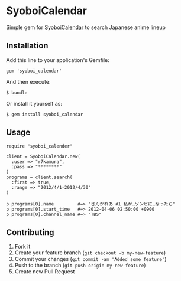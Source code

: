 # SyoboiCalendar

Simple gem for [SyoboiCalendar](http://cal.syoboi.jp/) to search Japanese anime lineup

## Installation

Add this line to your application's Gemfile:

    gem 'syoboi_calendar'

And then execute:

    $ bundle

Or install it yourself as:

    $ gem install syoboi_calendar

## Usage

```
require "syoboi_calender"

client = SyoboiCalendar.new(
  :user => "r7kamura",
  :pass => "********"
)
programs = client.search(
  :first => true,
  :range => "2012/4/1-2012/4/30"
)

p programs[0].name         #=> "さんかれあ #1 私が…ゾンビに…なったら"
p programs[0].start_time   #=> 2012-04-06 02:50:00 +0900
p programs[0].channel_name #=> "TBS"
```

## Contributing

1. Fork it
2. Create your feature branch (`git checkout -b my-new-feature`)
3. Commit your changes (`git commit -am 'Added some feature'`)
4. Push to the branch (`git push origin my-new-feature`)
5. Create new Pull Request
